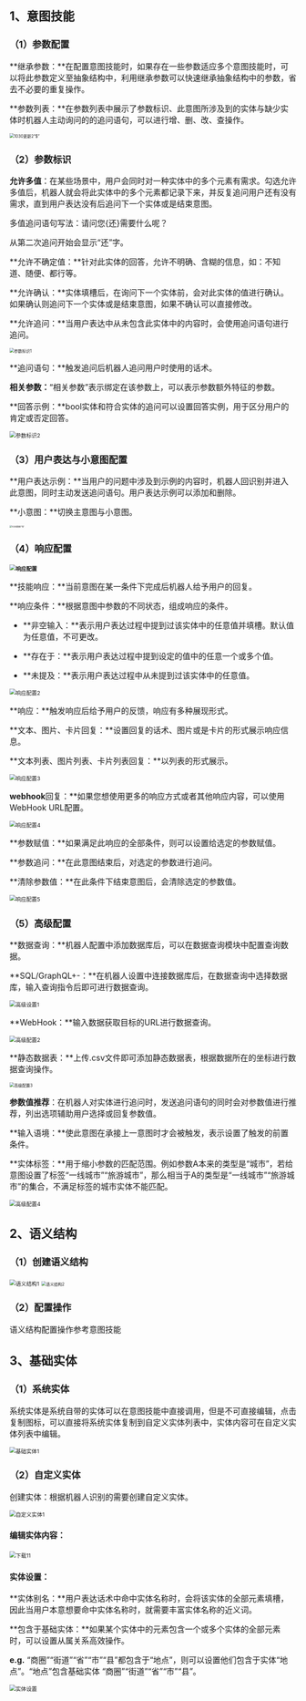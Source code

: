 ## 1、意图技能

### （1）参数配置

**继承参数：**在配置意图技能时，如果存在一些参数适应多个意图技能时，可以将此参数定义至抽象结构中，利用继承参数可以快速继承抽象结构中的参数，省去不必要的重复操作。

**参数列表：**在参数列表中展示了参数标识、此意图所涉及到的实体与缺少实体时机器人主动询问的的追问语句，可以进行增、删、改、查操作。

<img src="1030更新2“$”.png" alt="1030更新2“$”" style="zoom: 50%;" />

### （2）参数标识

**允许多值**：在某些场景中，用户会同时对一种实体中的多个元素有需求。勾选允许多值后，机器人就会将此实体中的多个元素都记录下来，并反复追问用户还有没有需求，直到用户表达没有后追问下一个实体或是结束意图。

多值追问语句写法：请问您{还}需要什么呢？

从第二次追问开始会显示“还”字。

**允许不确定值：**针对此实体的回答，允许不明确、含糊的信息，如：不知道、随便、都行等。

**允许确认：**实体填槽后，在询问下一个实体前，会对此实体的值进行确认。如果确认则追问下一个实体或是结束意图，如果不确认可以直接修改。

**允许追问：**当用户表达中从未包含此实体中的内容时，会使用追问语句进行追问。

<img src="参数标识1.png" alt="参数标识1" style="zoom:50%;" />

**追问语句：**触发追问后机器人追问用户时使用的话术。

**相关参数：**“相关参数”表示绑定在该参数上，可以表示参数额外特征的参数。

**回答示例：**bool实体和符合实体的追问可以设置回答实例，用于区分用户的肯定或否定回答。

<img src="参数标识2.png" alt="参数标识2" style="zoom:67%;" />

### （3）用户表达与小意图配置

**用户表达示例：**当用户的问题中涉及到示例的内容时，机器人回识别并进入此意图，同时主动发送追问语句。用户表达示例可以添加和删除。

**小意图：**切换主意图与小意图。

<img src="1030更新1“$”.png" alt="1030更新1“$”" style="zoom: 25%;" />

### （4）响应配置

**<img src="响应配置.png" alt="响应配置" style="zoom:67%;" />**

**技能响应：**当前意图在某一条件下完成后机器人给予用户的回复。

**响应条件：**根据意图中参数的不同状态，组成响应的条件。

- **非空输入：**表示用户表达过程中提到过该实体中的任意值并填槽。默认值为任意值，不可更改。

- **存在于：**表示用户表达过程中提到设定的值中的任意一个或多个值。

- **未提及：**表示用户表达过程中从未提到过该实体中的任意值。

<img src="响应配置2.png" alt="响应配置2" style="zoom:67%;" />

**响应：**触发响应后给予用户的反馈，响应有多种展现形式。

**文本、图片、卡片回复：**设置回复的话术、图片或是卡片的形式展示响应信息。

**文本列表、图片列表、卡片列表回复：**以列表的形式展示。

<img src="响应配置3.png" alt="响应配置3" style="zoom:67%;" />

**webhook**回复：**如果您想使用更多的响应方式或者其他响应内容，可以使用WebHook URL配置。

<img src="响应配置4.png" alt="响应配置4" style="zoom:67%;" />

**参数赋值：**如果满足此响应的全部条件，则可以设置给选定的参数赋值。

**参数追问：**在此意图结束后，对选定的参数进行追问。

**清除参数值：**在此条件下结束意图后，会清除选定的参数值。

<img src="响应配置5.png" alt="响应配置5" style="zoom:67%;" />

### （5）高级配置

**数据查询：**机器人配置中添加数据库后，可以在数据查询模块中配置查询数据。

**SQL/GraphQL+-：**在机器人设置中连接数据库后，在数据查询中选择数据库，输入查询指令后即可进行数据查询。

<img src="高级设置1.png" alt="高级设置1" style="zoom:67%;" />

**WebHook：**输入数据获取目标的URL进行数据查询。

<img src="高级配置2.png" alt="高级配置2" style="zoom:67%;" />

**静态数据表：**上传.csv文件即可添加静态数据表，根据数据所在的坐标进行数据查询操作。

<img src="高级配置3.png" alt="高级配置3" style="zoom:50%;" />

**参数值推荐**：在机器人对实体进行追问时，发送追问语句的同时会对参数值进行推荐，列出选项辅助用户选择或回复参数值。

**输入语境：**使此意图在承接上一意图时才会被触发，表示设置了触发的前置条件。

**实体标签：**用于缩小参数的匹配范围。例如参数A本来的类型是“城市”，若给意图设置了标签“一线城市”“旅游城市”，那么相当于A的类型是“一线城市”“旅游城市”的集合，不满足标签的城市实体不能匹配。

<img src="高级配置4.png" alt="高级配置4" style="zoom:67%;" />



## 2、语义结构

### （1）创建语义结构

<img src="语义结构1.png" alt="语义结构1" style="zoom:67%;" />

<img src="语义结构2.png" alt="语义结构2" style="zoom:50%;" />

### （2）配置操作

语义结构配置操作参考意图技能



## 3、基础实体

### （1）系统实体

系统实体是系统自带的实体可以在意图技能中直接调用，但是不可直接编辑，点击复制图标，可以直接将系统实体复制到自定义实体列表中，实体内容可在自定义实体列表中编辑。

<img src="基础实体1.png" alt="基础实体1" style="zoom:67%;" />

### （2）自定义实体

创建实体：根据机器人识别的需要创建自定义实体。

<img src="自定义实体1.png" alt="自定义实体1" style="zoom:67%;" />

#### 编辑实体内容：

<img src="下载11.png" alt="下载11" style="zoom:67%;" />

#### 实体设置：

**实体别名：**用户表达话术中命中实体名称时，会将该实体的全部元素填槽，因此当用户本意想要命中实体名称时，就需要丰富实体名称的近义词。

**包含于基础实体：**如果某个实体中的元素包含一个或多个实体的全部元素时，可以设置从属关系高效操作。

**e.g.** “商圈”“街道”“省”“市”“县”都包含于“地点”，则可以设置他们包含于实体“地点”。“地点”包含基础实体 “商圈”“街道”“省”“市”“县”。

<img src="实体设置.png" alt="实体设置" style="zoom:67%;" />

